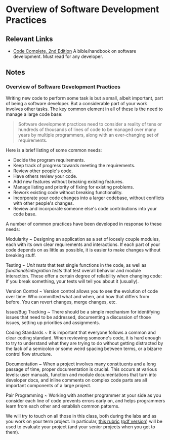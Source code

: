 # Overview of Software Development Practices

## Relevant Links

- [Code Complete, 2nd Edition](http://learning.acm.org/books/book_detail.cfm?id=1096143&type=safari) A bible/handbook on software development. Must read for any developer.

## Notes

### Overview of Software Development Practices

Writing new code to perform some task is but a small, albeit important, part of being a software developer. But a considerable part of your work involves other tasks. The key common element in all of these is the need to manage a large code base:

> Software development practices need to consider a reality of tens or hundreds of thousands of lines of code to be managed over many years by multiple programmers, along with an ever-changing set of requirements.

Here is a brief listing of some common needs:

- Decide the program requirements.
- Keep track of progress towards meeting the requirements.
- Review other people's code.
- Have others review your code.
- Add new features without breaking existing features.
- Manage listing and priority of fixing for existing problems.
- Rework existing code without breaking functionality.
- Incorporate your code changes into a larger codebase, without conflicts with other people's changes.
- Review and incorporate someone else's code contributions into your code base.

A number of common practices have been developed in response to these needs:

Modularity
  ~ Designing an application as a set of loosely couple modules, each with its own clear requirements and interactions. If each part of your code depends on as little as possible, it is easier to make changes without breaking stuff.

Testing
  ~ *Unit tests* that test single functions in the code, as well as *functional/integration tests* that test overall behavior and module interaction. These offer a certain degree of reliability when changing code: If you break something, your tests will tell you about it (usually).

Version Control
  ~ Version control allows you to see the evolution of code over time: Who committed what and when, and how that differs from before. You can revert changes, merge changes, etc.

Issue/Bug Tracking
  ~ There should be a simple mechanism for identifying issues that need to be addressed, documenting a discussion of those issues, setting up priorities and assignments.

Coding Standards
  ~ It is important that everyone follows a common and clear coding standard. When reviewing someone's code, it is hard enough to try to understand what they are trying to do without getting distracted by the lack of a semicolon or some weird spacing between terms, or a bizarre control flow structure.

Documentation
  ~ When a project involves many constituents and a long passage of time, proper documentation is crucial. This occurs at various levels: user manuals, function and module documentations that turn into developer docs, and inline comments on complex code parts are all important components of a large project.

Pair Programming
  ~ Working with another programmer at your side as you consider each line of code prevents errors early on, and helps programmers learn from each other and establish common patterns.

We will try to touch on all those in this class, both during the labs and as you work on your term project. In particular, [this rubric](https://hanover-cs.github.io/Comps_Documents/development_rubric.html) ([pdf version](https://hanover-cs.github.io/Comps_Documents/development_rubric.pdf)) will be used to evaluate your project (and your senior projects when you get to them).

